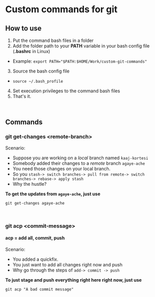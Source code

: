 # Custom commands for git

## How to use
1. Put the command bash files in a folder
2. Add the folder path to your **PATH** variable in your bash config file (**.bashrc** in Linux)
  * Example: `export PATH="$PATH:$HOME/Work/custom-git-commands"`
3. Source the bash config file
* `source ~/.bash_profile`
4. Set execution privileges to the command bash files
5. That's it.

<br/>

## Commands
### git get-changes \<remote-branch>
Scenario:

* Suppose you are working on a *local* branch named `kaaj-kortesi`
* Somebody added their changes to a *remote* branch `agaye-ache`
* You need those changes on your local branch. 
* So you `stash-> switch branches-> pull from remote-> switch branches-> rebase-> apply stash`
* Why the hustle?


**To get the updates from `agaye-ache`, just use**
```
git get-changes agaye-ache
```

<br/>

### git acp \<commit-message>
#### acp = add all, commit, push
Scenario:

* You added a quickfix.
* You just want to add all changes right now and push
* Why go through the steps of `add-> commit -> push`

**To just stage and push everything right here right now, just use**
```
git acp "A bad commit message"
